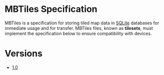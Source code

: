 # MBTiles Specification

MBTiles is a specification for storing tiled map data in  [SQLite](http://sqlite.org/) databases for immediate usage and for transfer. MBTiles files, known as **tilesets**, must implement the specification below to ensure compatibility with devices.

# Versions

* [1.0](https://github.com/mapbox/mbtiles-spec/blob/master/1.0/spec.md)
